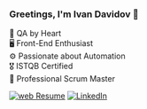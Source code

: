 ### Greetings, I'm Ivan Davidov 👋<br>
🧠 QA by Heart<br>
🖥️ Front-End Enthusiast<br>
⚙️ Passionate about Automation<br>
🎖️ ISTQB Certified<br>
🏉 Professional Scrum Master<br>

[![web Resume](https://img.shields.io/badge/webResume-8A2BE2)](https://ivan-davidov-resume.netlify.app/) 
[![LinkedIn](https://img.shields.io/badge/-LinkedIn-0e76a8?style=flat-square&logo=Linkedin&logoColor=white)](https://www.linkedin.com/in/ivdavidov/) 
